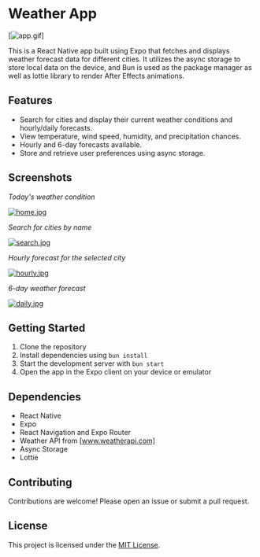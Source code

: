 # Weather App

[![app.gif](https://i.postimg.cc/fbBLnJLN/app.gif)]

This is a React Native app built using Expo that fetches and displays weather forecast data for different cities. It utilizes the async storage to store local data on the device, and Bun is used as the package manager as well as lottie library to render After Effects animations.

## Features

- Search for cities and display their current weather conditions and hourly/daily forecasts.
- View temperature, wind speed, humidity, and precipitation chances.
- Hourly and 6-day forecasts available.
- Store and retrieve user preferences using async storage.

## Screenshots

_Today's weather condition_

[![home.jpg](https://i.postimg.cc/Jhw3DYcn/home.jpg)](https://postimg.cc/9Dpwspk5)

_Search for cities by name_

[![search.jpg](https://i.postimg.cc/9fGdGPJB/search.jpg)](https://postimg.cc/v1ZxynR1)

_Hourly forecast for the selected city_

[![hourly.jpg](https://i.postimg.cc/ZRH6QbkB/hourly.jpg)](https://postimg.cc/vg11gdZb)

_6-day weather forecast_

[![daily.jpg](https://i.postimg.cc/G2dkzBfn/daily.jpg)](https://postimg.cc/TyNL3PGt)

## Getting Started

1. Clone the repository
2. Install dependencies using `bun install`
3. Start the development server with `bun start`
4. Open the app in the Expo client on your device or emulator

## Dependencies

- React Native
- Expo
- React Navigation and Expo Router
- Weather API from [www.weatherapi.com]
- Async Storage
- Lottie

## Contributing

Contributions are welcome! Please open an issue or submit a pull request.

## License

This project is licensed under the [MIT License](LICENSE).
